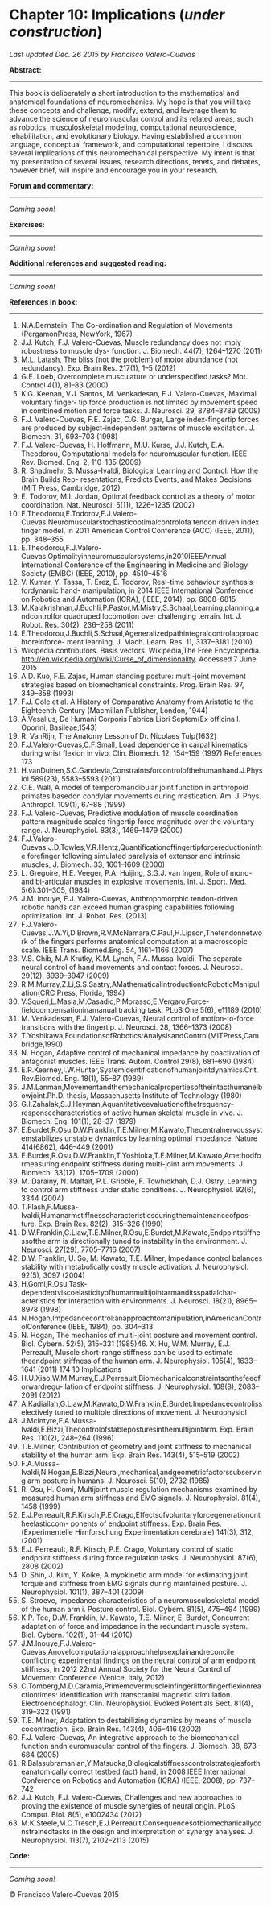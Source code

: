 # Chapter 10: Implications  (*under construction*)
*Last updated Dec. 26 2015 by Francisco Valero-Cuevas*

**Abstract:**
_________
This book is deliberately a short introduction to the mathematical and anatomical foundations of neuromechanics. My hope is that you will take these concepts and challenge, modify, extend, and leverage them to advance the science of neuromuscular control and its related areas, such as robotics, musculoskeletal modeling, computational neuroscience, rehabilitation, and evolutionary biology. Having established a common language, conceptual framework, and computational repertoire, I discuss several implications of this neuromechanical perspective. My intent is that my presentation of several issues, research directions, tenets, and debates, however brief, will inspire and encourage you in your research.



**Forum and commentary:**
_____________________
*Coming soon!*


**Exercises:**
__________
*Coming soon!*



**Additional references and suggested reading:**
____________________________________________
*Coming soon!*



**References in book:**
___________________

1. N.A.Bernstein, The Co-ordination and Regulation of Movements (PergamonPress, NewYork, 1967)
2. J.J. Kutch, F.J. Valero-Cuevas, Muscle redundancy does not imply robustness to muscle dys- function. J. Biomech. 44(7), 1264–1270 (2011)
3. M.L. Latash, The bliss (not the problem) of motor abundance (not redundancy). Exp. Brain Res. 217(1), 1–5 (2012)
4. G.E. Loeb, Overcomplete musculature or underspecified tasks? Mot. Control 4(1), 81–83 (2000)
5. K.G. Keenan, V.J. Santos, M. Venkadesan, F.J. Valero-Cuevas, Maximal voluntary finger- tip force production is not limited by movement speed in combined motion and force tasks. J. Neurosci. 29, 8784–8789 (2009)
6. F.J. Valero-Cuevas, F.E. Zajac, C.G. Burgar, Large index-fingertip forces are produced by subject-independent patterns of muscle excitation. J. Biomech. 31, 693–703 (1998)
7. F.J. Valero-Cuevas, H. Hoffmann, M.U. Kurse, J.J. Kutch, E.A. Theodorou, Computational models for neuromuscular function. IEEE Rev. Biomed. Eng. 2, 110–135 (2009)
8. R. Shadmehr, S. Mussa-Ivaldi, Biological Learning and Control: How the Brain Builds Rep- resentations, Predicts Events, and Makes Decisions (MIT Press, Cambridge, 2012)
9. E. Todorov, M.I. Jordan, Optimal feedback control as a theory of motor coordination. Nat. Neurosci. 5(11), 1226–1235 (2002)
10. E.Theodorou,E.Todorov,F.J.Valero-Cuevas,Neuromuscularstochasticoptimalcontrolofa tendon driven index finger model, in 2011 American Control Conference (ACC) (IEEE, 2011), pp. 348–355
11. E.Theodorou,F.J.Valero-Cuevas,Optimalityinneuromuscularsystems,in2010IEEEAnnual International Conference of the Engineering in Medicine and Biology Society (EMBC) (IEEE, 2010), pp. 4510–4516
12. V. Kumar, Y. Tassa, T. Erez, E. Todorov, Real-time behaviour synthesis fordynamic hand- manipulation, in 2014 IEEE International Conference on Robotics and Automation (ICRA), (IEEE, 2014), pp. 6808–6815
13. M.Kalakrishnan,J.Buchli,P.Pastor,M.Mistry,S.Schaal,Learning,planning,andcontrolfor quadruped locomotion over challenging terrain. Int. J. Robot. Res. 30(2), 236–258 (2011)
14. E.Theodorou,J.Buchli,S.Schaal,Ageneralizedpathintegralcontrolapproachtoreinforce-
ment learning. J. Mach. Learn. Res. 11, 3137–3181 (2010)
15. Wikipedia contributors. Basis vectors. Wikipedia,The Free Encyclopedia. http://en.wikipedia.org/wiki/Curse_of_dimensionality. Accessed 7 June 2015
16. A.D. Kuo, F.E. Zajac, Human standing posture: multi-joint movement strategies based on
biomechanical constraints. Prog. Brain Res. 97, 349–358 (1993)
17. F.J. Cole et al. A History of Comparative Anatomy from Aristotle to the Eighteenth Century
(Macmillan Publisher, London, 1944)
18. A.Vesalius, De Humani Corporis Fabrica Libri Septem(Ex officina I. Oporini, Basileae,1543)
19. R. VanRijn, The Anatomy Lesson of Dr. Nicolaes Tulp(1632)
20. F.J.Valero-Cuevas,C.F.Small, Load dependence in carpal kinematics during wrist flexion in vivo. Clin. Biomech. 12, 154–159 (1997)
References 173
21. H.vanDuinen,S.C.Gandevia,Constraintsforcontrolofthehumanhand.J.Physiol.589(23), 5583–5593 (2011)
22. C.E. Wall, A model of temporomandibular joint function in anthropoid primates basedon condylar movements during mastication. Am. J. Phys. Anthropol. 109(1), 67–88 (1999)
23. F.J. Valero-Cuevas, Predictive modulation of muscle coordination pattern magnitude scales
fingertip force magnitude over the voluntary range. J. Neurophysiol. 83(3), 1469–1479 (2000)
24. F.J.Valero-Cuevas,J.D.Towles,V.R.Hentz,Quantificationoffingertipforcereductioninthe forefinger following simulated paralysis of extensor and intrinsic muscles, J. Biomech. 33,
1601–1609 (2000)
25. L. Gregoire, H.E. Veeger, P.A. Huijing, S.G.J. van Ingen, Role of mono- and bi-articular muscles
in explosive movements. Int. J. Sport. Med. 5(6):301–305, (1984)
26. J.M. Inouye, F.J. Valero-Cuevas, Anthropomorphic tendon-driven robotic hands can exceed
human grasping capabilities following optimization. Int. J. Robot. Res. (2013)
27. F.J.Valero-Cuevas,J.W.Yi,D.Brown,R.V.McNamara,C.Paul,H.Lipson,Thetendonnetwork of the fingers performs anatomical computation at a macroscopic scale. IEEE Trans. Biomed.Eng. 54, 1161–1166 (2007)
28. V.S. Chib, M.A Krutky, K.M. Lynch, F.A. Mussa-Ivaldi, The separate neural control of hand
movements and contact forces. J. Neurosci. 29(12), 3939–3947 (2009)
29. R.M.Murray,Z.Li,S.S.Sastry,AMathematicalIntroductiontoRoboticManipulation(CRC
Press, Florida, 1994)
30. V.Squeri,L.Masia,M.Casadio,P.Morasso,E.Vergaro,Force-fieldcompensationinamanual
tracking task. PLoS One 5(6), e11189 (2010)
31. M. Venkadesan, F.J. Valero-Cuevas, Neural control of motion-to-force transitions with the
fingertip. J. Neurosci. 28, 1366–1373 (2008)
32. T.Yoshikawa,FoundationsofRobotics:AnalysisandControl(MITPress,Cambridge,1990)
33. N. Hogan, Adaptive control of mechanical impedance by coactivation of antagonist muscles.
IEEE Trans. Autom. Control 29(8), 681–690 (1984)
34. E.R.Kearney,I.W.Hunter,Systemidentificationofhumanjointdynamics.Crit.Rev.Biomed.
Eng. 18(1), 55–87 (1989)
35. J.M.Lanman,Movementandthemechanicalpropertiesoftheintacthumanelbowjoint.Ph.D.
thesis, Massachusetts Institute of Technology (1980)
36. G.I.Zahalak,S.J.Heyman,Aquantitativeevaluationofthefrequency-responsecharacteristics
of active human skeletal muscle in vivo. J. Biomech. Eng. 101(1), 28–37 (1979)
37. E.Burdet,R.Osu,D.W.Franklin,T.E.Milner,M.Kawato,Thecentralnervoussystemstabilizes
unstable dynamics by learning optimal impedance. Nature 414(6862), 446–449 (2001)
38. E.Burdet,R.Osu,D.W.Franklin,T.Yoshioka,T.E.Milner,M.Kawato,Amethodformeasuring endpoint stiffness during multi-joint arm movements. J. Biomech. 33(12), 1705–1709 (2000)
39. M. Darainy, N. Malfait, P.L. Gribble, F. Towhidkhah, D.J. Ostry, Learning to control arm
stiffness under static conditions. J. Neurophysiol. 92(6), 3344 (2004)
40. T.Flash,F.Mussa-Ivaldi,Humanarmstiffnesscharacteristicsduringthemaintenanceofpos-
ture. Exp. Brain Res. 82(2), 315–326 (1990)
41. D.W.Franklin,G.Liaw,T.E.Milner,R.Osu,E.Burdet,M.Kawato,Endpointstiffnessofthe
arm is directionally tuned to instability in the environment. J. Neurosci. 27(29), 7705–7716
(2007)
42. D.W. Franklin, U. So, M. Kawato, T.E. Milner, Impedance control balances stability with
metabolically costly muscle activation. J. Neurophysiol. 92(5), 3097 (2004)
43. H.Gomi,R.Osu,Task-dependentviscoelasticityofhumanmultijointarmanditsspatialchar-
acteristics for interaction with environments. J. Neurosci. 18(21), 8965–8978 (1998)
44. N.Hogan,Impedancecontrol:anapproachtomanipulation,inAmericanControlConference
(IEEE, 1984), pp. 304–313
45. N. Hogan, The mechanics of multi-joint posture and movement control. Biol. Cybern. 52(5),
315–331 (1985)46. X. Hu, W.M. Murray, E.J. Perreault, Muscle short-range stiffness can be used to estimate theendpoint stiffness of the human arm. J. Neurophysiol. 105(4), 1633–1641 (2011)
174 10 Implications
47. H.U.Xiao,W.M.Murray,E.J.Perreault,Biomechanicalconstraintsonthefeedforwardregu- lation of endpoint stiffness. J. Neurophysiol. 108(8), 2083–2091 (2012)
48. A.Kadiallah,G.Liaw,M.Kawato,D.W.Franklin,E.Burdet.Impedancecontrolisselectively tuned to multiple directions of movement. J. Neurophysiol
49. J.McIntyre,F.A.Mussa-Ivaldi,E.Bizzi,Thecontrolofstableposturesinthemultijointarm. Exp. Brain Res. 110(2), 248–264 (1996)
50. T.E.Milner, Contribution of geometry and joint stiffness to mechanical stability of the human arm. Exp. Brain Res. 143(4), 515–519 (2002)
51. F.A.Mussa-Ivaldi,N.Hogan,E.Bizzi,Neural,mechanical,andgeometricfactorssubserving arm posture in humans. J. Neurosci. 5(10), 2732 (1985)
52. R. Osu, H. Gomi, Multijoint muscle regulation mechanisms examined by measured human arm stiffness and EMG signals. J. Neurophysiol. 81(4), 1458 (1999)
53. E.J.Perreault,R.F.Kirsch,P.E.Crago,Effectsofvoluntaryforcegenerationontheelasticcom- ponents of endpoint stiffness. Exp. Brain Res. (Experimentelle Hirnforschung Experimentation cerebrale) 141(3), 312, (2001)
54. E.J. Perreault, R.F. Kirsch, P.E. Crago, Voluntary control of static endpoint stiffness during force regulation tasks. J. Neurophysiol. 87(6), 2808 (2002)
55. D. Shin, J. Kim, Y. Koike, A myokinetic arm model for estimating joint torque and stiffness from EMG signals during maintained posture. J. Neurophysiol. 101(1), 387–401 (2009)
56. S. Stroeve, Impedance characteristics of a neuromusculoskeletal model of the human arm i.
Posture control. Biol. Cybern. 81(5), 475–494 (1999)
57. K.P. Tee, D.W. Franklin, M. Kawato, T.E. Milner, E. Burdet, Concurrent adaptation of force
and impedance in the redundant muscle system. Biol. Cybern. 102(1), 31–44 (2010)
58. J.M.Inouye,F.J.Valero-Cuevas,Anovelcomputationalapproachhelpsexplainandreconcile conflicting experimental findings on the neural control of arm endpoint stiffness, in 2012 22nd
Annual Society for the Neural Control of Movement Conference (Venice, Italy, 2012)
59. C.Tomberg,M.D.Caramia,Primemovermuscleinfingerliftorfingerflexionreactiontimes: identification with transcranial magnetic stimulation. Electroencephalogr. Clin. Neurophysiol.
Evoked Potentials Sect. 81(4), 319–322 (1991)
60. T.E. Milner, Adaptation to destabilizing dynamics by means of muscle cocontraction. Exp.
Brain Res. 143(4), 406–416 (2002)
61. F.J. Valero-Cuevas, An integrative approach to the biomechanical function andn euromuscular
control of the fingers. J. Biomech. 38, 673–684 (2005)
62. R.Balasubramanian,Y.Matsuoka,Biologicalstiffnesscontrolstrategiesfortheanatomically
correct testbed (act) hand, in 2008 IEEE International Conference on Robotics and Automation
(ICRA) (IEEE, 2008), pp. 737–742
63. J.J. Kutch, F.J. Valero-Cuevas, Challenges and new approaches to proving the existence of
muscle synergies of neural origin. PLoS Comput. Biol. 8(5), e1002434 (2012)
64. M.K.Steele,M.C.Tresch,E.J.Perreault,Consequencesofbiomechanicallyconstrainedtasks in the design and interpretation of synergy analyses. J. Neurophysiol. 113(7), 2102–2113 (2015)




**Code:**
_____
*Coming soon!*





© Francisco Valero-Cuevas 2015
